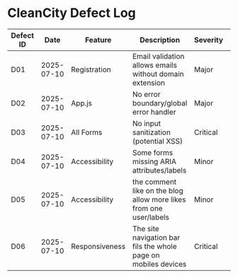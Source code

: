 # CleanCity Defect Log

| Defect ID | Date       | Feature         | Description                                      | Severity | Status | Reported By |
|-----------|------------|----------------|--------------------------------------------------|----------|--------|-------------|
| D01       | 2025-07-10 | Registration   | Email validation allows emails without domain extension | Major  | Open   | QA Team     |
| D02       | 2025-07-10 | App.js         | No error boundary/global error handler           | Major  | Open   | QA Team     |
| D03       | 2025-07-10 | All Forms      | No input sanitization (potential XSS)            | Critical     | Open   | QA Team     |
| D04       | 2025-07-10 | Accessibility  | Some forms missing ARIA attributes/labels        | Minor      | Open   | QA Team     |
| D05       | 2025-07-10 | Accessibility  | the comment like on the blog allow more likes from one user/labels        | Minor      | Open   | QA Team     |
| D06       | 2025-07-10 | Responsiveness | The site navigation bar fils the whole page on mobiles devices  | Critical  | Open   | QA Team     |
